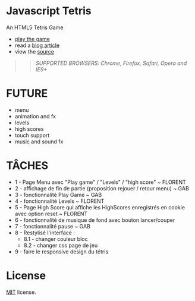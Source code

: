 Javascript Tetris
=================

An HTML5 Tetris Game

 * [play the game](http://codeincomplete.com/projects/tetris/)
 * read a [blog article](http://codeincomplete.com/posts/2011/10/10/javascript_tetris/)
 * view the [source](https://github.com/jakesgordon/javascript-tetris)

>> _*SUPPORTED BROWSERS*: Chrome, Firefox, Safari, Opera and IE9+_

FUTURE
======

 * menu
 * animation and fx
 * levels
 * high scores
 * touch support
 * music and sound fx

TÂCHES
======
* 1 - Page Menu avec "Play game" / "Levels" / "high score" ~ FLORENT
* 2 - affichage de fin de partie (proposition rejouer / retour menu) ~ GAB
* 3 - fonctionnalité Play Game ~ GAB
* 4 - fonctionnalité Levels ~ FLORENT
* 5 - Page High Score qui affiche les HighScores enregistrés en cookie avec option reset ~ FLORENT
* 6 - fonctionnalité de musique de fond avec bouton lancer/couper 
* 7 - fonctionnalité pause ~ GAB
* 8 - Restylisé l'interface : 
    * 8.1 - changer couleur bloc
    * 8.2 - changer css page de jeu
* 9 - faire le responsive design du tétris

License
=======

[MIT](http://en.wikipedia.org/wiki/MIT_License) license.


